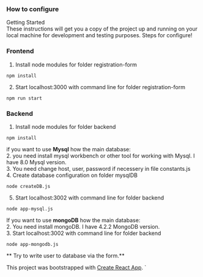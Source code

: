 ### How to configure
Getting Started  
These instructions will get you a copy of the project up and running on your local machine for development and testing purposes.
Steps for configure!
### Frontend
1. Install node modules for folder registration-form
```
npm install 
```
2. Start localhost:3000 with command line for folder registration-form
```
npm run start
```
### Backend
1. Install node modules for folder backend 
```
npm install
```
if you want to use **Mysql** how the main database: <br>
2. you need install mysql workbench or other tool for working with Mysql. I have 8.0 Mysql version.<br>
3. You need change host, user, password if necessery in file constants.js<br>
4. Create database configuration on folder mysqlDB
```
node createDB.js
```
5. Start localhost:3002 with command line for folder backend 
```
node app-mysql.js
```
If you want to use **mongoDB** how the main database:<br>
2. You need install mongoDB. I have 4.2.2 MongoDB version.<Br>
3. Start localhost:3002 with command line for folder backend
```
node app-mongodb.js
```


** Try to write user to database via the form.**

This project was bootstrapped with [Create React App](https://github.com/facebook/create-react-app).
`